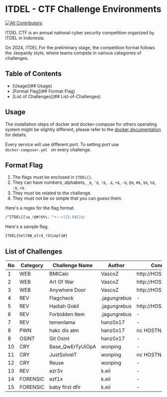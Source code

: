 # ITDEL - CTF Challenge Environments

[![All Contributors](https://img.shields.io/badge/all_contributors-6-darkblue.svg?style=flat-square)](#contributors-)

ITDEL CTF is an annual national cyber security competition organized by ITDEL in Indonesia.

On 2024, ITDEL For the preliminary stage, the competition format follows the Jeopardy style, where teams compete in various categories of challenges.

## Table of Contents

- [Usage](## Usage)
- [Format Flag](## Format-Flag)
- [List of Challenges](## List-of-Challenges)

## Usage

The installation steps of docker and docker-compose for others operating system might be slightly different, please refer to the [docker documentation](https://docs.docker.com/) for details.

Every service will use different port. To setting port use <code> docker-composer.yml </code> on every challenge.

## Format Flag

1. The flags must be enclosed in `ITDEL{}`.
2. They can have numbers, alphabets, `_`s, `'`s, `!`s, `.`s, `+`s, `-`s, `@`s, `#`s, `$`s, `%`s, `:`s, `>`s.
3. They must be related to the challenge.
4. They must not be so simple that you can guess them.

Here's a regex for the flag format.

```bash
/^ITDEL{[\w_!@#?$%\.'"+:->]{5,50}}$/
```

Here's a sample flag.

```bash
ITDEL{hell0W_olrd_!5Simpl3#}
```

## List of Challenges

| No  | Category | Challenge Name | Author       | Connection           |
| --- | -------- | -------------- | ------------ | -------------------- |
| 1   | WEB      | BMICalc        | VascoZ       | http://HOSTNAME:7008 |
| 2   | WEB      | Art Of War     | VascoZ       | http://HOSTNAME:7009 |
| 3   | WEB      | Anywhere Door  | VascoZ       | http://HOSTNAME:7010 |
| 4   | REV      | Flagcheck      | .jagungrebus | -                    |
| 5   | REV      | Hadiah Gokil   | .jagungrebus | http://HOSTNAME:7021 |
| 6   | REV      | Forbidden Item | .jagungrebus | -                    |
| 7   | REV      | temenlama      | hanz0x17     | -                    |
| 8   | PWN      | hakc dis atm   | hanz0x17     | nc HOSTNAME 7015     |
| 9   | OSINT    | Git Osint      | hanz0x17     | -                    |
| 10   | CRY    | Base_QwErTyUiOpA      | wonping     | -                    |
| 11   | CRY    | JustSolveIT      | wonping     | nc HOSTNAME 7030                    |
| 12   | CRY    | Reuse      | wonping     | -                    |
| 13   | REV    | ezr3v      | k.eii     | -                    |
| 14   | FORENSIC    | ezf1x      | k.eii     | -                    |
| 15   | FORENSIC    | baby first dfir      | k.eii     | -                    |



